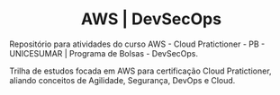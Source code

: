 <h1 align="center"> AWS | DevSecOps </h1>

Repositório para atividades do curso AWS - Cloud Pratictioner - PB - UNICESUMAR | Programa de Bolsas - DevSecOps.

Trilha de estudos focada em AWS para certificação Cloud Pratictioner, aliando conceitos de Agilidade, Segurança, DevOps e Cloud.

